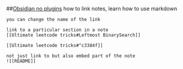 
##[Obsidian no plugins](https://www.youtube.com/watch?v=5qRVquqRH0k&ab_channel=NicolevanderHoeven) 
	how to link notes, learn how to use markdown

	you can change the name of the link
	
	link to a particular section in a note
	[[Ultimate leetcode tricks#Leftmost BinarySearch]]
	
	[[Ultimate leetcode tricks#^c3384f]]
	
	not just link to but also embed part of the note
	![[README]]
